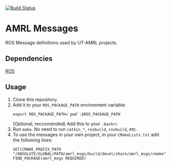 [![Build Status](https://travis-ci.com/ut-amrl/amrl_msgs.svg?branch=master)](https://travis-ci.com/ut-amrl/amrl_msgs)

# AMRL Messages

ROS Message definitions used by UT-AMRL projects.

## Dependencies

[ROS](http://wiki.ros.org/ROS/Installation)

## Usage

1. Clone this repository.
1. Add it to your `ROS_PACKAGE_PATH` environment variable:
    ```
    export ROS_PACKAGE_PATH=`pwd`:$ROS_PACKAGE_PATH
    ```
    (Optional, reccomended) Add this to your `.bashrc`
1. Run `make`. No need to run `catkin_*`, `rosbuild`, `rosbuild`, etc.
1. To use the messages in your own project, in your `CMakeLists.txt` add the following lines:
    ```
    SET(CMAKE_PREFIX_PATH "/ABSOLUTE/GLOBAL/PATH/amrl_msgs/build/devel/share/amrl_msgs/cmake")
    FIND_PACKAGE(amrl_msgs REQUIRED)
    ```